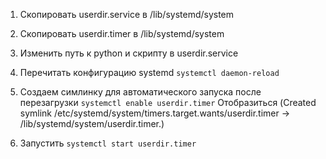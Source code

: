 1. Скопировать userdir.service в /lib/systemd/system
2. Скопировать userdir.timer в /lib/systemd/system
3. Изменить путь к python и скрипту в userdir.service

4. Перечитать конфигурацию systemd
`systemctl daemon-reload`

5. Создаем симлинку для автоматического запуска после перезагрузки
`systemctl enable userdir.timer`
Отобразиться (Created symlink /etc/systemd/system/timers.target.wants/userdir.timer → /lib/systemd/system/userdir.timer.)

6. Запустить
`systemctl start userdir.timer`
